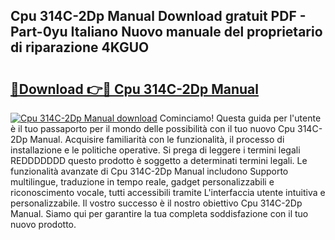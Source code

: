 ## Cpu 314C-2Dp Manual Download gratuit PDF - Part-0yu Italiano Nuovo manuale del proprietario di riparazione 4KGUO

# <h2><a href="http://dfeazbc.blite.top/?on=Cpu+314C-2Dp+Manual">🔗Download 👉🔴 Cpu 314C-2Dp Manual</a></h2>

[![Cpu 314C-2Dp Manual download](https://i.imgur.com/lujVjoI.png)](http://dfeazbc.blite.top/?on=Cpu+314C-2Dp+Manual)
Cominciamo! Questa guida per l'utente è il tuo passaporto per il mondo delle possibilità con il tuo nuovo Cpu 314C-2Dp Manual. Acquisire familiarità con le funzionalità, il processo di installazione e le politiche operative. Si prega di leggere i termini legali REDDDDDDD questo prodotto è soggetto a determinati termini legali. Le funzionalità avanzate di Cpu 314C-2Dp Manual includono Supporto multilingue, traduzione in tempo reale, gadget personalizzabili e riconoscimento vocale, tutti accessibili tramite L'interfaccia utente intuitiva e personalizzabile. Il vostro successo è il nostro obiettivo Cpu 314C-2Dp Manual. Siamo qui per garantire la tua completa soddisfazione con il tuo nuovo prodotto.
